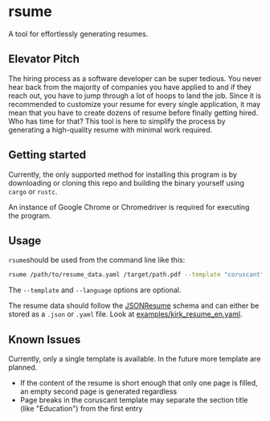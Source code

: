 # rsume
A tool for effortlessly generating resumes.

## Elevator Pitch
The hiring process as a software developer can be super tedious. You never hear back from the majority of companies you have applied to and if they reach out, you have to jump through a lot of hoops to land the job. Since it is recommended to customize your resume for every single application, it may mean that you have to create dozens of resume before finally getting hired. Who has time for that? This tool is here to simplify the process by generating a high-quality resume with minimal work required.

## Getting started
Currently, the only supported method for installing this program is by downloading or cloning this repo and building the binary yourself using `cargo` or `rustc`.

An instance of Google Chrome or Chromedriver is required for executing the program.

## Usage
`rsume`should be used from the command line like this:
```bash
rsume /path/to/resume_data.yaml /target/path.pdf --template "coruscant" --language "english"
```
The `--template` and `--language` options are optional.

The resume data should follow the [JSONResume](https://jsonresume.org/) schema and can either be stored as a `.json` or `.yaml` file. Look at [examples/kirk_resume_en.yaml](https://github.com/unexcellent/rsume/blob/main/examples/kirk_resume_en.yaml).

## Known Issues
Currently, only a single template is available. In the future more template are planned.
- If the content of the resume is short enough that only one page is filled, an empty second page is generated regardless
- Page breaks in the coruscant template may separate the section title (like "Education") from the first entry
